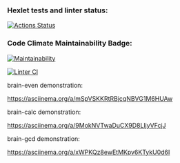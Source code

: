 ### Hexlet tests and linter status:
[![Actions Status](https://github.com/vancomm/backend-project-lvl1/workflows/hexlet-check/badge.svg)](https://github.com/vancomm/backend-project-lvl1/actions)

### Code Climate Maintainability Badge:
[![Maintainability](https://api.codeclimate.com/v1/badges/a99a88d28ad37a79dbf6/maintainability)](https://codeclimate.com/github/codeclimate/codeclimate/maintainability)

[![Linter CI](https://github.com/vancomm/backend-project-lvl1/actions/workflows/linter.yml/badge.svg)](https://github.com/vancomm/backend-project-lvl1/actions/workflows/linter.yml)


brain-even demonstration:

https://asciinema.org/a/mSpVSKKRtRBjcqNBVG1M6HUAw


brain-calc demonstration:

https://asciinema.org/a/9MokNVTwaDuCX9D8LljyVFcjJ


brain-gcd demonstration:

https://asciinema.org/a/xWPKQz8ewEtMKpv6KTykU0d6I
